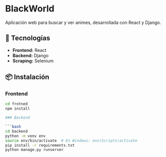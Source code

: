 # BlackWorld

Aplicación web para buscar y ver animes, desarrollada con React y Django.

## 🚀 Tecnologías

- **Frontend:** React
- **Backend:** Django
- **Scraping:** Selenium

## 📦 Instalación



### Frontend

```bash
cd frotned
npm install

### Backend

```bash
cd backend
python -m venv env
source env/bin/activate  # En Windows: env\Scripts\activate
pip install -r requirements.txt
python manage.py runserver
